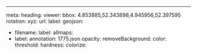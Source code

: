 ---
meta: 
  heading: 
viewer: 
  bbox: 4.853885,52.343898,4.945956,52.397595
  rotation: 
xyz: 
  url: 
  label: 
geojson: 
  - filename: 
    label: 
allmaps: 
  - label: 
    annotation: 1775.json
    opacity: 
    removeBackground: 
      color: 
      threshold: 
      hardness: 
    colorize: 
